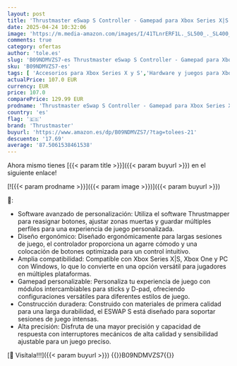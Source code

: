 ```yaml
---
layout: post
title: 'Thrustmaster eSwap S Controller - Gamepad para Xbox Series X|S / Xbox One / PC'
date: 2025-04-24 10:32:06
image: 'https://m.media-amazon.com/images/I/41TLnrERF1L._SL500_._SL400_.jpg'
comments: true
category: ofertas
author: 'tole.es'
slug: 'B09NDMVZS7-es Thrustmaster eSwap S Controller - Gamepad para Xbox Series...'
sku: 'B09NDMVZS7-es'
tags: [ 'Accesorios para Xbox Series X y S','Hardware y juegos para Xbox One','Hardware y juegos para Xbox Series X y S','Mandos y controles para Xbox Series X y S','Videojuegos','thrustmaster','xbox','🇪🇸', ]
actualPrice: 107.0 EUR
currency: EUR
price: 107.0
comparePrice: 129.99 EUR
prodname: 'Thrustmaster eSwap S Controller - Gamepad para Xbox Series X|S / Xbox One / PC'
country: 'es'
flag: '🇪🇸'
brand: 'Thrustmaster'
buyurl: 'https://www.amazon.es/dp/B09NDMVZS7/?tag=tolees-21'
descuento: '17.69'
average: '87.5061538461538'
---
```


Ahora mismo tienes [{{< param title >}}]({{< param buyurl >}}) en el siguiente enlace!

[![{{< param prodname >}}]({{< param image >}})]({{< param buyurl >}})

🔎:

- Software avanzado de personalización: Utiliza el software Thrustmapper para reasignar botones, ajustar zonas muertas y guardar múltiples perfiles para una experiencia de juego personalizada.
- Diseño ergonómico: Diseñado ergonómicamente para largas sesiones de juego, el controlador proporciona un agarre cómodo y una colocación de botones optimizada para un control intuitivo.
- Amplia compatibilidad: Compatible con Xbox Series X|S, Xbox One y PC con Windows, lo que lo convierte en una opción versátil para jugadores en múltiples plataformas.
- Gamepad personalizable: Personaliza tu experiencia de juego con módulos intercambiables para sticks y D-pad, ofreciendo configuraciones versátiles para diferentes estilos de juego.
- Construcción duradera: Construido con materiales de primera calidad para una larga durabilidad, el ESWAP S está diseñado para soportar sesiones de juego intensas.
- Alta precisión: Disfruta de una mayor precisión y capacidad de respuesta con interruptores mecánicos de alta calidad y sensibilidad ajustable para un juego preciso.

[🛒 Visítala!!!]({{< param buyurl >}})
{{<world>}}B09NDMVZS7{{</world>}}
